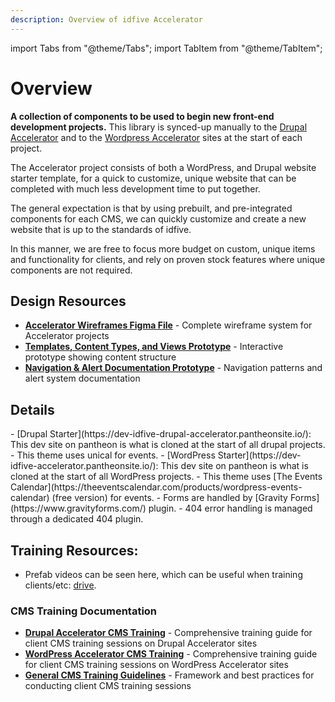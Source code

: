 ```yaml
---
description: Overview of idfive Accelerator
---
```


import Tabs from "@theme/Tabs";
import TabItem from "@theme/TabItem";

# Overview

**A collection of components to be used to begin new front-end development projects.** This library is synced-up manually to the [Drupal Accelerator](https://dev-idfive-drupal-accelerator.pantheonsite.io/) and to the [Wordpress Accelerator](https://dev-idfive-accelerator.pantheonsite.io/) sites at the start of each project.

The Accelerator project consists of both a WordPress, and Drupal website starter template, for a quick to customize, unique website that can be completed with much less development time to put together.

The general expectation is that by using prebuilt, and pre-integrated components for each CMS, we can quickly customize and create a new website that is up to the standards of idfive.

In this manner, we are free to focus more budget on custom, unique items and functionality for clients, and rely on proven stock features where unique components are not required.

## Design Resources

- **[Accelerator Wireframes Figma File](https://www.figma.com/design/J3ysB89ldPIQO0LTADpUaf/%F0%9F%8F%83%E2%80%8D%E2%99%80%EF%B8%8F-Accelerator-Wireframes?m=auto&t=PnhZtJzrKXWlxv2m-1)** - Complete wireframe system for Accelerator projects
- **[Templates, Content Types, and Views Prototype](https://www.figma.com/proto/J3ysB89ldPIQO0LTADpUaf/%F0%9F%8F%83%E2%80%8D%E2%99%80%EF%B8%8F-Accelerator-Wireframes?page-id=1%3A98&node-id=355-13806&p=f&viewport=161%2C257%2C0.02&t=OerC0i33QOF5IPYb-1&scaling=min-zoom&content-scaling=fixed&starting-point-node-id=355%3A13806)** - Interactive prototype showing content structure
- **[Navigation & Alert Documentation Prototype](https://www.figma.com/proto/J3ysB89ldPIQO0LTADpUaf/%F0%9F%8F%83%E2%80%8D%E2%99%80%EF%B8%8F-Accelerator-Wireframes?page-id=4053%3A7918&node-id=4053-7953&viewport=258%2C357%2C0.13&t=5ZQ7GLbhsUl0EaIo-1&scaling=min-zoom&content-scaling=fixed&starting-point-node-id=4053%3A7953)** - Navigation patterns and alert system documentation

## Details

<Tabs groupId="accelerator-versions">
  <TabItem value="drupal" label="Drupal" default>
    - [Drupal Starter](https://dev-idfive-drupal-accelerator.pantheonsite.io/): This dev site on pantheon is what is cloned at the start of all drupal projects.
    - This theme uses unical for events.
  </TabItem>

  <TabItem value="wp" label="WordPress">
   - [WordPress Starter](https://dev-idfive-accelerator.pantheonsite.io/): This dev site on pantheon is what is cloned at the start of all WordPress projects.
   - This theme uses [The Events Calendar](https://theeventscalendar.com/products/wordpress-events-calendar) (free version) for events.
   - Forms are handled by [Gravity Forms](https://www.gravityforms.com/) plugin.
   - 404 error handling is managed through a dedicated 404 plugin.
  </TabItem>
</Tabs>


## Training Resources:

- Prefab videos can be seen here, which can be useful when training clients/etc: [drive]( https://drive.google.com/drive/u/0/folders/1_VaRB8jf3zD-sbukrUPyLLYnYqU3hfTY).

### CMS Training Documentation

- **[Drupal Accelerator CMS Training](/docs/general/documentation/cms-training/drupal-accelerator-cms-training)** - Comprehensive training guide for client CMS training sessions on Drupal Accelerator sites
- **[WordPress Accelerator CMS Training](/docs/general/documentation/cms-training/wordpress-accelerator-cms-training)** - Comprehensive training guide for client CMS training sessions on WordPress Accelerator sites
- **[General CMS Training Guidelines](/docs/general/documentation/cms-training/client-cms-training)** - Framework and best practices for conducting client CMS training sessions